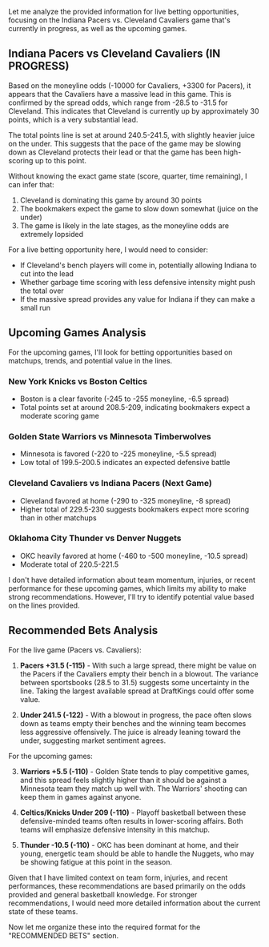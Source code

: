 Let me analyze the provided information for live betting opportunities, focusing on the Indiana Pacers vs. Cleveland Cavaliers game that's currently in progress, as well as the upcoming games.

## Indiana Pacers vs Cleveland Cavaliers (IN PROGRESS)

Based on the moneyline odds (-10000 for Cavaliers, +3300 for Pacers), it appears that the Cavaliers have a massive lead in this game. This is confirmed by the spread odds, which range from -28.5 to -31.5 for Cleveland. This indicates that Cleveland is currently up by approximately 30 points, which is a very substantial lead.

The total points line is set at around 240.5-241.5, with slightly heavier juice on the under. This suggests that the pace of the game may be slowing down as Cleveland protects their lead or that the game has been high-scoring up to this point.

Without knowing the exact game state (score, quarter, time remaining), I can infer that:

1. Cleveland is dominating this game by around 30 points
2. The bookmakers expect the game to slow down somewhat (juice on the under)
3. The game is likely in the late stages, as the moneyline odds are extremely lopsided

For a live betting opportunity here, I would need to consider:
- If Cleveland's bench players will come in, potentially allowing Indiana to cut into the lead
- Whether garbage time scoring with less defensive intensity might push the total over
- If the massive spread provides any value for Indiana if they can make a small run

## Upcoming Games Analysis

For the upcoming games, I'll look for betting opportunities based on matchups, trends, and potential value in the lines.

### New York Knicks vs Boston Celtics
- Boston is a clear favorite (-245 to -255 moneyline, -6.5 spread)
- Total points set at around 208.5-209, indicating bookmakers expect a moderate scoring game

### Golden State Warriors vs Minnesota Timberwolves
- Minnesota is favored (-220 to -225 moneyline, -5.5 spread)
- Low total of 199.5-200.5 indicates an expected defensive battle

### Cleveland Cavaliers vs Indiana Pacers (Next Game)
- Cleveland favored at home (-290 to -325 moneyline, -8 spread)
- Higher total of 229.5-230 suggests bookmakers expect more scoring than in other matchups

### Oklahoma City Thunder vs Denver Nuggets
- OKC heavily favored at home (-460 to -500 moneyline, -10.5 spread)
- Moderate total of 220.5-221.5

I don't have detailed information about team momentum, injuries, or recent performance for these upcoming games, which limits my ability to make strong recommendations. However, I'll try to identify potential value based on the lines provided.

## Recommended Bets Analysis

For the live game (Pacers vs. Cavaliers):
1. **Pacers +31.5 (-115)** - With such a large spread, there might be value on the Pacers if the Cavaliers empty their bench in a blowout. The variance between sportsbooks (28.5 to 31.5) suggests some uncertainty in the line. Taking the largest available spread at DraftKings could offer some value.

2. **Under 241.5 (-122)** - With a blowout in progress, the pace often slows down as teams empty their benches and the winning team becomes less aggressive offensively. The juice is already leaning toward the under, suggesting market sentiment agrees.

For the upcoming games:

3. **Warriors +5.5 (-110)** - Golden State tends to play competitive games, and this spread feels slightly higher than it should be against a Minnesota team they match up well with. The Warriors' shooting can keep them in games against anyone.

4. **Celtics/Knicks Under 209 (-110)** - Playoff basketball between these defensive-minded teams often results in lower-scoring affairs. Both teams will emphasize defensive intensity in this matchup.

5. **Thunder -10.5 (-110)** - OKC has been dominant at home, and their young, energetic team should be able to handle the Nuggets, who may be showing fatigue at this point in the season.

Given that I have limited context on team form, injuries, and recent performances, these recommendations are based primarily on the odds provided and general basketball knowledge. For stronger recommendations, I would need more detailed information about the current state of these teams.

Now let me organize these into the required format for the "RECOMMENDED BETS" section.